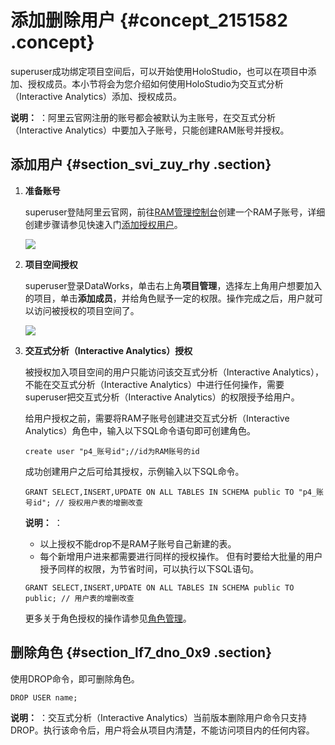 # 添加删除用户 {#concept_2151582 .concept}

superuser成功绑定项目空间后，可以开始使用HoloStudio，也可以在项目中添加、授权成员。本小节将会为您介绍如何使用HoloStudio为交互式分析（Interactive Analytics）添加、授权成员。

**说明：** ：阿里云官网注册的账号都会被默认为主账号，在交互式分析（Interactive Analytics）中要加入子账号，只能创建RAM账号并授权。

## 添加用户 {#section_svi_zuy_rhy .section}

1.  **准备账号** 

    superuser登陆阿里云官网，前往[RAM管理控制台](https://ram.console.aliyun.com/users?accounttraceid=0156578a-9109-483e-b089-f5fb2a5c0e15)创建一个RAM子账号，详细创建步骤请参见快速入门[添加授权用户](../../../../cn.zh-CN/快速入门/快速入门/添加授权用户.md#)。

    ![](http://static-aliyun-doc.oss-cn-hangzhou.aliyuncs.com/assets/img/1709137/156820534560357_zh-CN.png)

2.  **项目空间授权** 

    superuser登录DataWorks，单击右上角**项目管理**，选择左上角用户想要加入的项目，单击**添加成员**，并给角色赋予一定的权限。操作完成之后，用户就可以访问被授权的项目空间了。

    ![](http://static-aliyun-doc.oss-cn-hangzhou.aliyuncs.com/assets/img/1709137/156820534560358_zh-CN.png)

3.  **交互式分析（Interactive Analytics）授权** 

    被授权加入项目空间的用户只能访问该交互式分析（Interactive Analytics），不能在交互式分析（Interactive Analytics）中进行任何操作，需要superuser把交互式分析（Interactive Analytics）的权限授予给用户。

    给用户授权之前，需要将RAM子账号创建进交互式分析（Interactive Analytics）角色中，输入以下SQL命令语句即可创建角色。

    ``` {#codeblock_uvy_t9l_7q5}
    create user "p4_账号id";//id为RAM账号的id
    ```

    成功创建用户之后可给其授权，示例输入以下SQL命令。

    ``` {#codeblock_f9q_v0b_uhy}
    GRANT SELECT,INSERT,UPDATE ON ALL TABLES IN SCHEMA public TO "p4_账号id"; // 授权用户表的增删改查
    ```

    **说明：** ：

    -   以上授权不能drop不是RAM子账号自己新建的表。
    -   每个新增用户进来都需要进行同样的授权操作。
    但有时要给大批量的用户授予同样的权限，为节省时间，可以执行以下SQL语句。

    ``` {#codeblock_pml_9z5_yk6}
    GRANT SELECT,INSERT,UPDATE ON ALL TABLES IN SCHEMA public TO public; // 用户表的增删改查
    ```

    更多关于角色授权的操作请参见[角色管理](cn.zh-CN/用户指南/用户授权及角色管理/角色管理.md#)。


## 删除角色 {#section_lf7_dno_0x9 .section}

使用DROP命令，即可删除角色。

``` {#codeblock_w2a_8yy_t7n}
DROP USER name;
```

**说明：** ：交互式分析（Interactive Analytics）当前版本删除用户命令只支持DROP。执行该命令后，用户将会从项目内清楚，不能访问项目内的任何内容。

